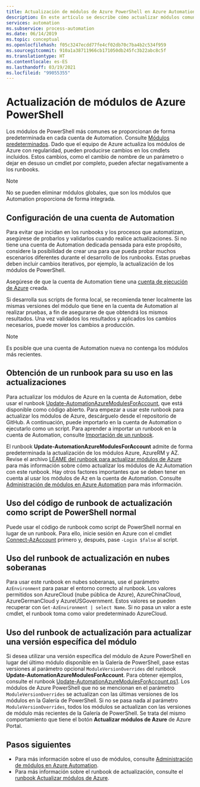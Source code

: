 ```yaml
---
title: Actualización de módulos de Azure PowerShell en Azure Automation
description: En este artículo se describe cómo actualizar módulos comunes de Azure PowerShell proporcionados de forma predeterminada en Azure Automation.
services: automation
ms.subservice: process-automation
ms.date: 06/14/2019
ms.topic: conceptual
ms.openlocfilehash: f05c3247ecdd77fe4cf02db70c7ba4b2c534f959
ms.sourcegitcommit: 910a1a38711966cb171050db245fc3b22abc8c5f
ms.translationtype: HT
ms.contentlocale: es-ES
ms.lasthandoff: 03/19/2021
ms.locfileid: "99055355"
---
```

# <a name="update-azure-powershell-modules"></a>Actualización de módulos de Azure PowerShell

Los módulos de PowerShell más comunes se proporcionan de forma predeterminada en cada cuenta de Automation. Consulte [Módulos predeterminados](shared-resources/modules.md#default-modules). Dado que el equipo de Azure actualiza los módulos de Azure con regularidad, pueden producirse cambios en los cmdlets incluidos. Estos cambios, como el cambio de nombre de un parámetro o dejar en desuso un cmdlet por completo, pueden afectar negativamente a los runbooks. 

> [!NOTE]
> No se pueden eliminar módulos globales, que son los módulos que Automation proporciona de forma integrada.

## <a name="set-up-an-automation-account"></a>Configuración de una cuenta de Automation

Para evitar que incidan en los runbooks y los procesos que automatizan, asegúrese de probarlos y validarlos cuando realice actualizaciones. Si no tiene una cuenta de Automation dedicada pensada para este propósito, considere la posibilidad de crear una para que pueda probar muchos escenarios diferentes durante el desarrollo de los runbooks. Estas pruebas deben incluir cambios iterativos, por ejemplo, la actualización de los módulos de PowerShell.

Asegúrese de que la cuenta de Automation tiene una [cuenta de ejecución de Azure](automation-security-overview.md#run-as-accounts) creada.

Si desarrolla sus scripts de forma local, se recomienda tener localmente las mismas versiones del módulo que tiene en la cuenta de Automation al realizar pruebas, a fin de asegurarse de que obtendrá los mismos resultados. Una vez validados los resultados y aplicados los cambios necesarios, puede mover los cambios a producción.

> [!NOTE]
> Es posible que una cuenta de Automation nueva no contenga los módulos más recientes.

## <a name="obtain-a-runbook-to-use-for-updates"></a>Obtención de un runbook para su uso en las actualizaciones

Para actualizar los módulos de Azure en la cuenta de Automation, debe usar el runbook [Update-AutomationAzureModulesForAccount](https://github.com/Microsoft/AzureAutomation-Account-Modules-Update), que está disponible como código abierto. Para empezar a usar este runbook para actualizar los módulos de Azure, descárguelo desde el repositorio de GitHub. A continuación, puede importarlo en la cuenta de Automation o ejecutarlo como un script. Para aprender a importar un runbook en la cuenta de Automation, consulte [Importación de un runbook](manage-runbooks.md#import-a-runbook).

El runbook **Update-AutomationAzureModulesForAccount** admite de forma predeterminada la actualización de los módulos Azure, AzureRM y AZ. Revise el archivo [LÉAME del runbook para actualizar módulos de Azure](https://github.com/microsoft/AzureAutomation-Account-Modules-Update/blob/master/README.md) para más información sobre cómo actualizar los módulos de Az.Automation con este runbook. Hay otros factores importantes que se deben tener en cuenta al usar los módulos de Az en la cuenta de Automation. Consulte [Administración de módulos en Azure Automation](shared-resources/modules.md) para más información.

## <a name="use-update-runbook-code-as-a-regular-powershell-script"></a>Uso del código de runbook de actualización como script de PowerShell normal

Puede usar el código de runbook como script de PowerShell normal en lugar de un runbook. Para ello, inicie sesión en Azure con el cmdlet [Connect-AzAccount](/powershell/module/az.accounts/connect-azaccount) primero y, después, pase `-Login $false` al script.

## <a name="use-the-update-runbook-on-sovereign-clouds"></a>Uso del runbook de actualización en nubes soberanas

Para usar este runbook en nubes soberanas, use el parámetro `AzEnvironment` para pasar el entorno correcto al runbook. Los valores permitidos son AzureCloud (nube pública de Azure), AzureChinaCloud, AzureGermanCloud y AzureUSGovernment. Estos valores se pueden recuperar con `Get-AzEnvironment | select Name`. Si no pasa un valor a este cmdlet, el runbook toma como valor predeterminado AzureCloud.

## <a name="use-the-update-runbook-to-update-a-specific-module-version"></a>Uso del runbook de actualización para actualizar una versión específica del módulo

Si desea utilizar una versión específica del módulo de Azure PowerShell en lugar del último módulo disponible en la Galería de PowerShell, pase estas versiones al parámetro opcional `ModuleVersionOverrides` del runbook **Update-AutomationAzureModulesForAccount**. Para obtener ejemplos, consulte el runbook [Update-AutomationAzureModulesForAccount.ps1](https://github.com/Microsoft/AzureAutomation-Account-Modules-Update/blob/master/Update-AutomationAzureModulesForAccount.ps1). Los módulos de Azure PowerShell que no se mencionan en el parámetro `ModuleVersionOverrides` se actualizan con las últimas versiones de los módulos en la Galería de PowerShell. Si no se pasa nada al parámetro `ModuleVersionOverrides`, todos los módulos se actualizan con las versiones de módulo más recientes de la Galería de PowerShell. Se trata del mismo comportamiento que tiene el botón **Actualizar módulos de Azure** de Azure Portal.

## <a name="next-steps"></a>Pasos siguientes

* Para más información sobre el uso de módulos, consulte [Administración de módulos en Azure Automation](shared-resources/modules.md).
* Para más información sobre el runbook de actualización, consulte el [runbook Actualizar módulos de Azure](https://github.com/Microsoft/AzureAutomation-Account-Modules-Update).
